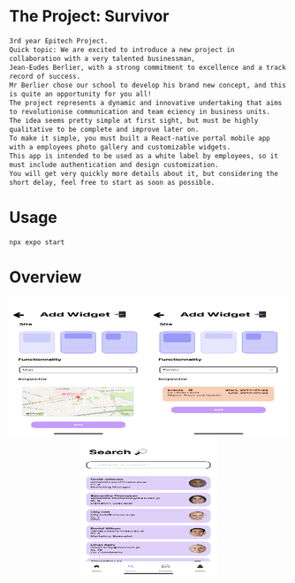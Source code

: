 # The Project: Survivor
```
3rd year Epitech Project.
Quick topic: We are excited to introduce a new project in collaboration with a very talented businessman,
Jean-Eudes Berlier, with a strong commitment to excellence and a track record of success.
Mr Berlier chose our school to develop his brand new concept, and this is quite an opportunity for you all!
The project represents a dynamic and innovative undertaking that aims to revolutionise communication and team eciency in business units.
The idea seems pretty simple at first sight, but must be highly qualitative to be complete and improve later on.
To make it simple, you must built a React-native portal mobile app with a employees photo gallery and customizable widgets.
This app is intended to be used as a white label by employees, so it must include authentication and design customization.
You will get very quickly more details about it, but considering the short delay, feel free to start as soon as possible.
```

# Usage
```
npx expo start
```

# Overview
<div align="center">
  <img src="./IMG_1678 2.PNG" alt="Description of image 1" width="250" height="250">
  <img src="./IMG_1679.PNG" alt="Description of image 2" width="250" height="250">
  <img src="./IMG_1680 2.PNG" alt="Description of image 3" width="250" height="250">
</div>

